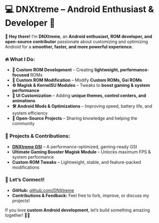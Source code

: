 # 💻 **DNXtreme – Android Enthusiast & Developer** 🚀  

**👋 Hey there!** I’m **DNXtreme**, an **Android enthusiast, ROM developer, and open-source contributor** passionate about customizing and optimizing Android for a **smoother, faster, and more powerful experience**.  

### 🔥 **What I Do:**  
- **📱 Custom ROM Development** – Creating **lightweight, performance-focused** ROMs  
- **📱 Custom ROM Modification** – Modify **Custom ROMs, Gsi ROMs** 
- **⚙️ Magisk & KernelSU Modules** – Tweaks to **boost gaming & system performance**  
- **🎨 UI Customization** – Adding **unique themes, control centers, and animations**  
- **🛠️ Android Mods & Optimizations** – Improving speed, battery life, and system efficiency  
- **📂 Open-Source Projects** – Sharing knowledge and helping the community  

### 🚀 **Projects & Contributions:**  
- **[DNXtreme GSI](https://github.com/DNXtreme/DNXtreme)** – A performance-optimized, gaming-ready GSI  
- **Ultimate Gaming Booster Magisk Module** – Unlocks maximum FPS & system performance  
- **Custom ROM Tweaks** – Lightweight, stable, and feature-packed modifications  

### 📌 **Let’s Connect!**  
- **GitHub:** [github.com/DNXtreme](https://github.com/DNXtreme)  
- **Contributions & Feedback:** Feel free to fork, improve, or discuss my projects!  

If you love **custom Android development**, let’s build something amazing together! 🚀🔥
